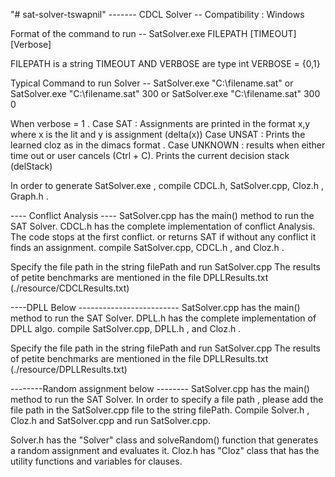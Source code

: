 "# sat-solver-tswapnil" 
------- CDCL Solver -- 
Compatibility : Windows 

Format of the command to run --
SatSolver.exe FILEPATH [TIMEOUT] [Verbose]

FILEPATH is a string 
TIMEOUT AND VERBOSE are type int
VERBOSE = {0,1} 

Typical Command to run Solver -- 
SatSolver.exe "C:\\filename.sat"  or 
SatSolver.exe "C:\\filename.sat" 300  or 
SatSolver.exe "C:\\filename.sat" 300 0

When verbose = 1 . 
Case SAT : Assignments are printed in the format x,y  where x is the lit and y is assignment (delta(x))
Case UNSAT : Prints the learned cloz as in the dimacs format . 
Case UNKNOWN : results when either time out or user cancels (Ctrl + C). Prints the current decision stack (delStack)

In order to generate SatSolver.exe , compile CDCL.h, SatSolver.cpp, Cloz.h , Graph.h .



---- Conflict Analysis ----
SatSolver.cpp has the main() method to run the SAT Solver. 
CDCL.h has the complete implementation of conflict Analysis.
The code stops at the first conflict. or returns SAT if without any conflict it finds an assignment. 
compile SatSolver.cpp, CDCL.h , and Cloz.h .

Specify the file path in the string filePath and run SatSolver.cpp
The results of petite benchmarks are mentioned in the file DPLLResults.txt (./resource/CDCLResults.txt)


----DPLL Below -------------------------
SatSolver.cpp has the main() method to run the SAT Solver. 
DPLL.h has the complete implementation of DPLL algo. 
compile SatSolver.cpp, DPLL.h , and Cloz.h .

Specify the file path in the string filePath and run SatSolver.cpp
The results of petite benchmarks are mentioned in the file DPLLResults.txt (./resource/DPLLResults.txt)


--------Random assignment below --------
SatSolver.cpp has the main() method to run the SAT Solver. 
In order to specify a file path , please add the file path in the SatSolver.cpp file to the string filePath. 
Compile Solver.h , Cloz.h and SatSolver.cpp and run SatSolver.cpp.

Solver.h has the "Solver" class and solveRandom() function that generates a random assignment and evaluates it. 
Cloz.h has "Cloz" class that has the utility functions and variables for clauses.   
